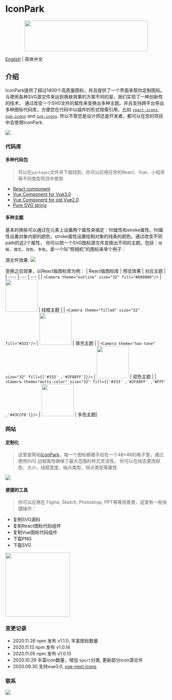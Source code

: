 # IconPark

<div align="center">
 <a href="http://iconpark.bytedance.com/official">
    <img src="https://sf1-dycdn-tos.pstatp.com/obj/eden-cn/lswwheh7nupwnuhog/icons/logo.svg" width="384" height="96">
</a>
</div>

[English](README.md) | 简体中文

## 介绍
IconPark提供了超过1400个高质量图标，并且提供了一个界面来帮你定制图标。与使用各种SVG源文件来达到换肤效果的方案不同的是，我们实现了一种创新性的技术，
通过改变一个SVG文件的属性来变换出多种主题。并且支持跨平台导出多种图标代码库，方便您在代码中以组件的形式按需引用，比如 [`react-icons`](./packages/react/README.md), [`vue-icons`](./packages/vue/README.md) and [`svg-icons`](./packages/vue/README.md).
所以不管您是设计师还是开发者，都可以在您的项目中去使用IconPark.

<img src="https://sf1-dycdn-tos.pstatp.com/obj/eden-cn/lswwheh7nupwnuhog/icons/icon-dance.gif"></ifram>

### 代码库
#### 多种代码包
> 可以在`packages`文件夹下面找到，你可以应用在你的React、Vue、小程序等不同类型项目中使用
  - [React component](./packages/react/README.md) 
  - [Vue Component for Vue3.0](./packages/vue-next/README.md) 
  - [Vue Component for old Vue2.0](./packages/vue/README.md) 
  - [Pure SVG string](./packages/svg/README.md)

#### 多种主题
基本的换肤可以通过在元素上设置两个属性来搞定：fill属性和stroke属性。fill属性设置对象内部的颜色，stroke属性设置绘制对象的线条的颜色。通过改变不同path的这2个属性，
你可以把一个SVG图标源文件变换出不同的主题。包括：`线框`、`填充`、`双色`、`多色`。拿一个叫"照相机"的图标来举个例子：

源文件效果: ![](https://sf1-dycdn-tos.pstatp.com/obj/eden-cn/lswwheh7nupwnuhog/icons/camera.svg)

变换之后效果，以React版图标库为例：
| React版图标库 | 预览效果 | 对应主题 |
| ---- | --- | --- |
| ```<Camera theme="outline" size="32" fill="#000000"/>``` | <img src="https://sf1-dycdn-tos.pstatp.com/obj/eden-cn/lswwheh7nupwnuhog/icons/camera_outline.png" width="100"></img> | 线框主题 |
| ```<Camera theme="filled" size="32" fill="#333"/>``` | <img src="https://sf1-dycdn-tos.pstatp.com/obj/eden-cn/lswwheh7nupwnuhog/icons/camera_filled.png" width="100"></img> | 填充主题 |
| ```<Camera theme="two-tone" size="32" fill={['#333' ,'#2F88FF']}/>``` | <img src="https://sf1-dycdn-tos.pstatp.com/obj/eden-cn/lswwheh7nupwnuhog/icons/camera_two-tone.png" width="100"></img> | 双色主题 |
| ```<Camera theme="multi-color" size="32" fill={['#333' ,'#2F88FF' ,'#FFF' ,'#43CCF8']}/>``` | <img src="https://sf1-dycdn-tos.pstatp.com/obj/eden-cn/lswwheh7nupwnuhog/icons/camera_multi-color.png" width="100"></img> | 多色主题| 
### 网站
#### 定制化 
> 这里是网站[IconPark](http://iconpark.bytedance.com/official)，每一个图标都被手绘在一个48*48的格子里，通过使用SVG 边框属性确保了最大范围的样式灵活性。
你可以在线去更改颜色、大小、线框宽度、端点类型、拐点类型等属性

<img src="https://sf1-dycdn-tos.pstatp.com/obj/eden-cn/lswwheh7nupwnuhog/icons/screenshot.png"></img>


#### 便捷的工具
> 你可以应用在 Figma, Sketch, Photoshop, PPT等等场景里，这里有一些快捷操作：
  - 复制SVG源码
  - 复制React图标代码组件
  - 复制Vue图标代码组件
  - 下载PNG
  - 下载SVG
    
<img src="https://sf1-dycdn-tos.pstatp.com/obj/eden-cn/lswwheh7nupwnuhog/icons/icon-tool.png" width="200px"></img>    

### 变更记录
- 2020.11.26 npm 发布 v1.1.0, 丰富图标数量
- 2020.11.13 npm 发布 v1.0.14
- 2020.11.05 npm 发布 v1.0.13
- 2020.10.29 丰富icon数量，增加 `Sport`分类, 更新部分icon源文件
- 2020.09.30 支持vue3.0, [vue-next icons](https://github.com/bytedance/IconPark/tree/master/packages/vue-next)

### 联系
<img src="https://sf1-dycdn-tos.pstatp.com/obj/eden-cn/lswwheh7nupwnuhog/icons/lark.png"></img>
